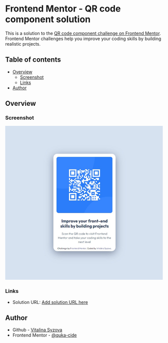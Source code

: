# Frontend Mentor - QR code component solution

This is a solution to the [QR code component challenge on Frontend Mentor](https://www.frontendmentor.io/challenges/qr-code-component-iux_sIO_H). Frontend Mentor challenges help you improve your coding skills by building realistic projects. 

## Table of contents

- [Overview](#overview)
  - [Screenshot](#screenshot)
  - [Links](#links)
- [Author](#author)

## Overview

### Screenshot

![](/images/screenshot.jpg)

### Links

- Solution URL: [Add solution URL here](https://frontend-mentor-solution-qr-code-component-three.vercel.app/)

## Author

- Github - [Vitalina Syzova](https://github.com/quka-cide)
- Frontend Mentor - [@quka-cide](https://www.frontendmentor.io/profile/quka-cide)

